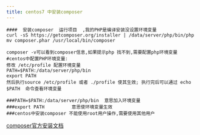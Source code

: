 ```yaml
---
title: centos7 中安装composer
---
```


```
####  安装composer  运行项目  ,我的PHP是编译安装没设置环境变量
curl -sS https://getcomposer.org/installer | /data/server/php/bin/php
mv composer.phar /usr/local/bin/composer

composer -v可以看到composer信息,如果提示php 找不到,需要配置php环境变量
#centos中配置PHP环境变量:
修改 /etc/profile 配置环境变量
PATH=$PATH:/data/server/php/bin
export PATH
然后执行source /etc/profile 或者 ./profile 使其生效; 执行完后可以通过 echo $PATH  命令查看环境变量

###PATH=$PATH:/data/server/php/bin  意思加入环境变量
###export PATH          意思使环境变量生效
###centos中安装composer 不能使用root用户操作,需要使用其他用户
```

[composer官方安装文档](https://docs.phpcomposer.com/00-intro.html#Installation-*nix)

